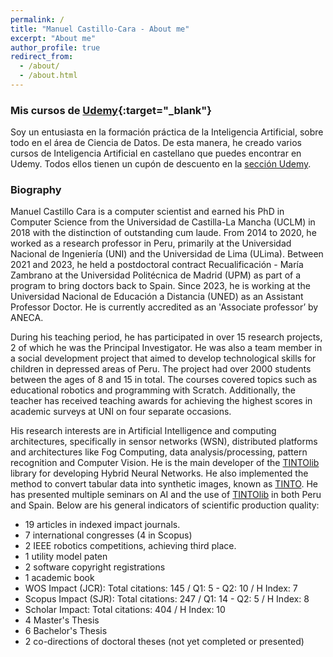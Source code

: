 ```yaml
---
permalink: /
title: "Manuel Castillo-Cara - About me"
excerpt: "About me"
author_profile: true
redirect_from: 
  - /about/
  - /about.html
---
```


### Mis cursos de [Udemy](https://www.manuelcastillo.eu/udemy/){:target="_blank"}
Soy un entusiasta en la formación práctica de la Inteligencia Artificial, sobre todo en el área de Ciencia de Datos. De esta manera, he creado varios cursos de Inteligencia Artificial en castellano que puedes encontrar en Udemy. Todos ellos tienen un cupón de descuento en la [sección Udemy](https://www.manuelcastillo.eu/udemy/).

### Biography
Manuel Castillo Cara is a computer scientist and earned his PhD in Computer Science from the Universidad de Castilla-La Mancha (UCLM) in 2018 with the distinction of outstanding cum laude. From 2014 to 2020, he worked as a research professor in Peru, primarily at the Universidad Nacional de Ingeniería (UNI) and the Universidad de Lima (ULima). Between 2021 and 2023, he held a postdoctoral contract Recualificación - María Zambrano at the Universidad  Politécnica de Madrid (UPM) as part of a program to bring doctors back to Spain. Since 2023, he is working at the Universidad  Nacional de Educación a Distancia (UNED) as an Assistant Professor Doctor. He is currently accredited as an 'Associate professor’ by ANECA.

During his teaching period, he has participated in over 15 research projects, 2 of which he was the Principal Investigator.  He was also a team member in a social development project that aimed to develop technological skills for children in depressed areas of Peru. The project had over 2000 students between the ages of 8 and 15 in total. The courses covered topics such as educational robotics and programming with Scratch. Additionally, the teacher has received teaching awards for achieving the highest scores in academic surveys at UNI on four separate occasions.

His research interests are in Artificial Intelligence and computing architectures, specifically in sensor networks (WSN), distributed platforms and architectures like Fog Computing, data analysis/processing, pattern recognition and Computer Vision. He is the main developer of the [TINTOlib](https://github.com/oeg-upm/TINTOlib) library for developing Hybrid Neural Networks. He also implemented the method to convert tabular data into synthetic images, known as [TINTO](https://github.com/oeg-upm/TINTO). He has presented multiple seminars on AI and the use of [TINTOlib](https://github.com/oeg-upm/TINTOlib) in both Peru and Spain. Below are his general indicators of scientific production quality:
- 19 articles in indexed impact journals.
- 7 international congresses (4 in Scopus)
- 2 IEEE robotics competitions, achieving third place.
- 1 utility model paten
- 2 software copyright registrations
- 1 academic book
- WOS Impact (JCR): Total citations: 145 / Q1: 5 - Q2: 10 / H Index: 7
- Scopus Impact (SJR): Total citations: 247 / Q1: 14 - Q2: 5 / H Index: 8
- Scholar Impact: Total citations: 404 / H Index: 10
- 4 Master's Thesis
- 6 Bachelor's Thesis
- 2 co-directions of doctoral theses (not yet completed or presented)